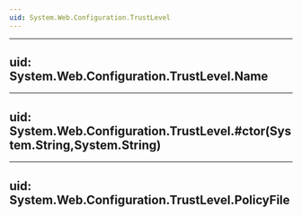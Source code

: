 ```yaml
---
uid: System.Web.Configuration.TrustLevel
---
```


---
uid: System.Web.Configuration.TrustLevel.Name
---

---
uid: System.Web.Configuration.TrustLevel.#ctor(System.String,System.String)
---

---
uid: System.Web.Configuration.TrustLevel.PolicyFile
---
